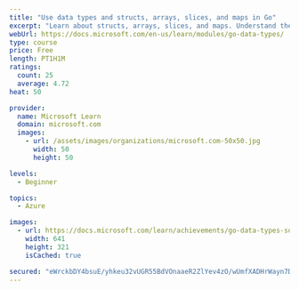```yaml
---
title: "Use data types and structs, arrays, slices, and maps in Go"
excerpt: "Learn about structs, arrays, slices, and maps. Understand the difference between them and when to use one type over the other."
webUrl: https://docs.microsoft.com/en-us/learn/modules/go-data-types/
type: course
price: Free
length: PT1H1M
ratings:
  count: 25
  average: 4.72
heat: 50

provider:
  name: Microsoft Learn
  domain: microsoft.com
  images:
    - url: /assets/images/organizations/microsoft.com-50x50.jpg
      width: 50
      height: 50

levels:
  - Beginner

topics:
  - Azure

images:
  - url: https://docs.microsoft.com/learn/achievements/go-data-types-social.png
    width: 641
    height: 321
    isCached: true

secured: "eWrckbDY4bsuE/yhkeu32vUGR55BdVOnaaeR2ZlYev4zO/wUmfXADHrWayn7DSRTtaIKD5hyqkxkgLRSY6BYGLBGk23eSvPAmKLuekLHJ5QZvZr7N0WHQm9sqBNo0KHcD9qiVz+kJU7PRDJaSzsYWYsMuO2cPhkkkK3Vb5iIc+qiVjiTEjT08AzNAFWNv/CgTCc3j78ZVIoQOTdrNCkUkB3OQ9sxa7chi2UcYjGOV5MbhG9YUCcpcbKyOwrHqMG01j5Hbi0KFHFYMFOTW76wAQxtfynaL7++d+9M5AKQqUIWY4GP9T6EdbkoAmoI6nuJqLD9KcfRYRHGmIvdTNG3k9MOEJEQ0CS1RoZlnbooKd6+e3Q6Bf5dN+W2XLOXjWf3xZwmg1PkNFVxNizJkCAtmfiziLtlUWbRnExIUabVVY8=;+XLtyiXsxU567AdH6hE+kA=="
---
```


